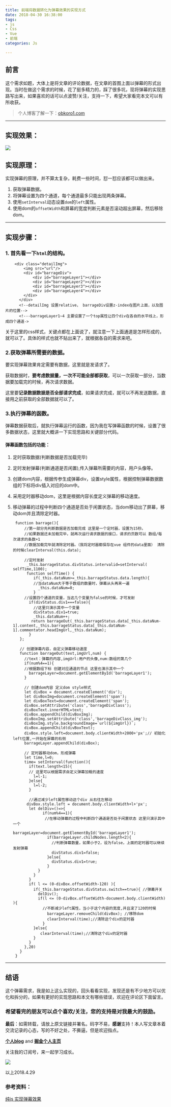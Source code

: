 ```yaml
---
title: 前端将数据转化为弹幕效果的实现方式
date: 2018-04-30 16:38:00
tags:
- js
- Css
- Vue
- 前端
categories: Js

---
```

## 前言

这个需求如题，大体上是将文章的评论数据，在文章的首图上面以弹幕的形式出现。当时在做这个需求的时候，花了挺多精力的，踩了很多坑，现将弹幕的实现思路写出来，如果喜欢的话可以点波赞/关注，支持一下，希望大家看完本文可以有所收获。

> 个人博客了解一下：[obkoro1.com](http://obkoro1.com/)

---

##  实现效果：

![](https://user-gold-cdn.xitu.io/2018/4/29/1631066f5f7cbcd4?w=415&h=234&f=png&s=109831)

## 实现原理：

实现弹幕的原理，并不算太复杂，耗费一些时间，怼一怼应该都可以做出来。

1. 获取弹幕数据。
2. 将弹幕设置为四个通道，每个通道最多只能出现两条弹幕。
3. 使用`setInterval`动态设置`dom`的`left`属性。
4. 使用dom的`offsetWidth`和屏幕的宽度判断元素是否滚动超出屏幕，然后移除dom。

---

## 实现步骤：

### 1. 首先看一下`html`的结构。

        <div class="detailImg">
            <img src="url"/>
            <div id="barrageDiv">
                <div id="barrageLayer1"></div>
                <div id="barrageLayer2"></div>
                <div id="barrageLayer3"></div>
                <div id="barrageLayer4"></div>
            </div>
          </div>
          <!--detailImg 设置relative， barrageDiv设置z-index在图片上面，以及图片的位置-->
          <!---barrageLayer1~4 主要设置了一个top属性让四个div在各自的水平线上，形成四个通道->

关于这里的css样式，关键点都在上面说了，就注意一下上面通道是怎样形成的，就可以了。具体的样式也就不贴出来了，就根据各自的需求来吧。

### 2.获取弹幕所需要的数据。

要实现弹幕效果肯定需要有数据，这里就是发请求了。

获取数据时，**要考虑数据量，一次不可能全部都获取**，可以一次获取一部分，当数据要加载完的时候，再次请求数据。

这里要**记录数据数据是否全部请求完成**，如果请求完成，就可以不再发送数据，直接用之前获取的全部数据就可以了。

### 3.执行弹幕的函数。

弹幕数据获取后，就执行弹幕运行的函数，因为我在写弹幕函数的时候，设置了很多数据状态，这里就大概讲一下实现思路和关键部分代码。

#### 弹幕函数包括的功能：
1. 定时获取数据(判断数据是否加载完毕)
2. 定时发射弹幕(判断通道是否闲置),传入弹幕所需要的内容，用户头像等。
3. 创建dom内容，根据传参生成弹幕div，设置style属性，根据控制弹幕数据数组的下标将div插入对应的dom中。
4. 采用定时器移动dom，这里是根据内容长度定义弹幕的移动速度。
5. 移动弹幕的过程中判断四个通道是否处于闲置状态，当dom移动出了屏幕，移动dom并且清除定时器。

        function barrage(){
            //第一部分先判断数据是否加载完成 这里是一个定时器，设置为15秒。
            //如果数据还未加载完毕，就再次运行请求数据的接口，请求的页数可以 数组/每次请求的条数+1
            //数据加载完毕就清除定时器。（我将定时器都保存在vue 组件的data里面） 清除的时候clearInterval(this.data);
            
            //定时发射
             _this.barrageStatus.divStatus.intervalid=setInterval( selfTime,1100);
             function selfTime() { 
                if(_this.dataNum>=_this.barrageStatus.data.length){
                //当dataNum大于等于数组的数量时，弹幕从头再来一遍
                  _this.dataNum=0;
                }
            //设置四个通道的变量，当这几个变量为false的时候，才可发射
              if(divStatus.div1===false){
                //这里只演示其中一个变量
                divStatus.div1=true;
                _this.dataNum++;                        
               return barrageOut(_this.barrageStatus.data[_this.dataNum-1].content,_this.barrageStatus.data[_this.dataNum-1].commentator.headImgUrl,_this.dataNum);
              }
          };
          
          // 创建弹幕内容，自定义弹幕移动速度
          function barrageOut(text,imgUrl,num) { 
            //text：弹幕的内容,imgUrl:用户的头像,num:数组的第几个
            if(num%4==1){ 
            //根据数组下标 创建对应通道的节点 这里也演示其中一个
              barrageLayer=document.getElementById('barrageLayer1');
            }
            
            // 创建dom内容 定义dom style样式
            let divBox = document.createElement('div');
            let divBoxImg=document.createElement('span');
            let divBoxText=document.createElement('span');
            divBox.setAttribute('class','barrageDivClass');
            divBoxText.innerHTML=text;
            divBox.appendChild(divBoxImg);
            divBoxImg.setAttribute('class','barrageDivClass_img');
            divBoxImg.style.backgroundImage=`url(${imgUrl})`;
            divBox.appendChild(divBoxText);
            divBox.style.left=document.body.clientWidth+2000+'px';// 初始化left位置,一开始在屏幕的右侧
            barrageLayer.appendChild(divBox);
            
            // 定时器移动dom，形成弹幕
            let time,l=0;
            time= setInterval(function(){
              if(text.length<15){ 
              // 这里可以根据需求自定义弹幕加载的速度
                l=l-1;
              }else{
                l=l-2;
              }
              
              //通过减少left属性移动这个div 从右往左移动
             divBox.style.left = document.body.clientWidth+l+'px';
              let delDiv=()=>{
                    if(num%4==1){ 
                     //在移动弹幕的过程中判断四个通道是否处于闲置状态 这里只演示其中一个
                      barrageLayer=document.getElementById('barrageLayer1');
                      if(barrageLayer.childNodes.length<2){
                        //判断弹幕数量，如果小于2，设为false，上面的定时器可以继续发射弹幕
                        divStatus.div1=false;
                      }else{
                        divStatus.div1=true;
                      }
                  }
                }
              }
              if( l <= (0-divBox.offsetWidth-120) ){ 
                if(_this.barrageStatus.divStatus.switch==true){ //弹幕开关
                  delDiv();
                  if(l <= (0-divBox.offsetWidth-document.body.clientWidth) ){
                    //不断减少left属性，当小于这个内容的宽度,并且滚了120的时候
                      barrageLayer.removeChild(divBox); //移除dom
                      clearInterval(time);//清除这个div的定时器
                    }
                }else{
                   clearInterval(time);//清除这个div的定时器
                }
              }
            },20)
          }
        }

----

## 结语

这个弹幕需求，我是如上这么实现的，回头看看实现，发现还是有不少地方可以优化和拆分的，如果有更好的实现思路和本文有哪些错误，欢迎在评论区下面留言。

 ### 希望看完的朋友可以点个喜欢/关注，您的支持是对我最大的鼓励。

**最后**：如需转载，请放上原文链接并署名。码字不易，**感谢**支持！本人写文章本着交流记录的心态，写的不好之处，不撕逼，但是欢迎指点。

**[个人blog](http://obkoro1.com/)** and **[掘金个人主页](https://juejin.im/user/58714f0eb123db4a2eb95372)**  
 
关注我的订阅号，来一起学习成长。

 ![](https://user-gold-cdn.xitu.io/2018/5/1/1631b6f52f7e7015?w=344&h=344&f=jpeg&s=8317)
 
 以上2018.4.29
 
 ### 参考资料：

[纯js 实现弹幕效果](https://blog.csdn.net/natural_live/article/details/76571597)
